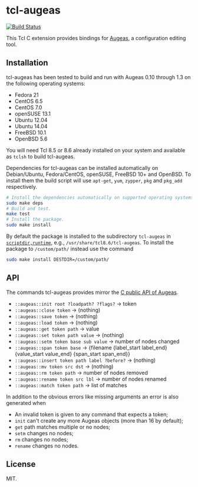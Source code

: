 # tcl-augeas

[![Build Status](https://travis-ci.org/dbohdan/tcl-augeas.svg)](https://travis-ci.org/dbohdan/tcl-augeas)

This Tcl C extension provides bindings for [Augeas](http://augeas.net/), a
configuration editing tool.

## Installation

tcl-augeas has been tested to build and run with Augeas 0.10 through 1.3 on
the following operating systems:

* Fedora 21
* CentOS 6.5
* CentOS 7.0
* openSUSE 13.1
* Ubuntu 12.04
* Ubuntu 14.04
* FreeBSD 10.1
* OpenBSD 5.6

You will need Tcl 8.5 or 8.6 already installed on your system and available as
`tclsh` to build tcl-augeas.

Dependencies for tcl-augeas can be installed automatically on Debian/Ubuntu,
Fedora/CentOS, openSUSE, FreeBSD 10+ and OpenBSD. To install them the build
script will use `apt-get`, `yum`, `zypper`, `pkg` and `pkg_add` respectively.

```sh
# Install the dependencies automatically on supported operating systems.
sudo make deps
# Build and test.
make test
# Install the package.
sudo make install
```

By default the package is installed to the subdirectory `tcl-augeas` in
[`scriptdir,runtime`](http://wiki.tcl.tk/11825), e.g.,
`/usr/share/tcl8.6/tcl-augeas`. To install the package to `/custom/path/`
instead use the command

```sh
sudo make install DESTDIR=/custom/path/
```

## API

The commands tcl-augeas provides mirror the
[C public API of Augeas](http://augeas.net/docs/api.html).

* `::augeas::init root ?loadpath? ?flags?` -> token
* `::augeas::close token` -> (nothing)
* `::augeas::save token` -> (nothing)
* `::augeas::load token` -> (nothing)
* `::augeas::get token path` -> value
* `::augeas::set token path value` ->  (nothing)
* `::augeas::setm token base sub value` -> number of nodes changed
* `::augeas::span token base` -> {filename {label_start label_end} {value_start value_end} {span_start span_end}}
* `::augeas::insert token path label ?before?` -> (nothing)
* `::augeas::mv token src dst` -> (nothing)
* `::augeas::rm token path` -> number of nodes removed
* `::augeas::rename token src lbl` -> number of nodes renamed
* `::augeas::match token path` -> list of matches

In addition to the obvious errors like missing arguments an error is also
generated when

* An invalid token is given to any command that expects a token;
* `init` can't create any more Augeas objects (more than 16 by default);
* `get` path matches multiple or no nodes;
* `setm` changes no nodes;
* `rm` changes no nodes;
* `rename` changes no nodes.

## License

MIT.
